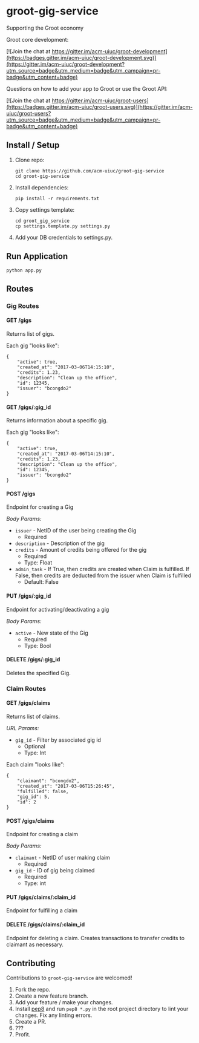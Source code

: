 # groot-gig-service

Supporting the Groot economy

Groot core development:

[![Join the chat at https://gitter.im/acm-uiuc/groot-development](https://badges.gitter.im/acm-uiuc/groot-development.svg)](https://gitter.im/acm-uiuc/groot-development?utm_source=badge&utm_medium=badge&utm_campaign=pr-badge&utm_content=badge)

Questions on how to add your app to Groot or use the Groot API:

[![Join the chat at https://gitter.im/acm-uiuc/groot-users](https://badges.gitter.im/acm-uiuc/groot-users.svg)](https://gitter.im/acm-uiuc/groot-users?utm_source=badge&utm_medium=badge&utm_campaign=pr-badge&utm_content=badge) 

## Install / Setup
1. Clone repo:

    ```
    git clone https://github.com/acm-uiuc/groot-gig-service
    cd groot-gig-service
    ```

2. Install dependencies:

    ```
    pip install -r requirements.txt
    ```

3. Copy settings template:

    ```
    cd groot_gig_service
    cp settings.template.py settings.py
    ```

4. Add your DB credentials to settings.py.

## Run Application
```
python app.py
```

## Routes

### Gig Routes

#### GET /gigs

Returns list of gigs.

Each gig "looks like":

```
{
    "active": true,
    "created_at": "2017-03-06T14:15:10",
    "credits": 1.23,
    "description": "Clean up the office",
    "id": 12345,
    "issuer": "bcongdo2"
}
```

#### GET /gigs/:gig_id

Returns information about a specific gig.

Each gig "looks like":

```
{
    "active": true,
    "created_at": "2017-03-06T14:15:10",
    "credits": 1.23,
    "description": "Clean up the office",
    "id": 12345,
    "issuer": "bcongdo2"
}
```

#### POST /gigs

Endpoint for creating a Gig 

*Body Params:*

* `issuer` - NetID of the user being creating the Gig
    * Required
* `description` - Description of the gig
* `credits` - Amount of credits being offered for the gig
    * Required
    * Type: Float
* `admin_task` - If True, then credits are created when Claim is fulfilled. If False, then credits are deducted from the issuer when Claim is fulfilled
    * Default: False

#### PUT /gigs/:gig_id

Endpoint for activating/deactivating a gig

*Body Params:*

* `active` - New state of the Gig
    * Required
    * Type: Bool

#### DELETE /gigs/:gig_id

Deletes the specified Gig.

### Claim Routes

#### GET /gigs/claims

Returns list of claims.

*URL Params:*
* `gig_id` - Filter by associated gig id
    * Optional
    * Type: Int

Each claim "looks like":

```
{
    "claimant": "bcongdo2",
    "created_at": "2017-03-06T15:26:45",
    "fulfilled": false,
    "gig_id": 5,
    "id": 2
}
```

#### POST /gigs/claims

Endpoint for creating a claim

*Body Params:*

* `claimant` - NetID of user making claim
    * Required
* `gig_id` - ID of gig being claimed
    * Required
    * Type: int

#### PUT /gigs/claims/:claim_id

Endpoint for fulfilling a claim

#### DELETE /gigs/claims/:claim_id

Endpoint for deleting a claim. Creates transactions to transfer credits to claimant as necessary.

## Contributing

Contributions to `groot-gig-service` are welcomed!

1. Fork the repo.
2. Create a new feature branch.
3. Add your feature / make your changes.
4. Install [pep8](https://pypi.python.org/pypi/pep8) and run `pep8 *.py` in the root project directory to lint your changes. Fix any linting errors.
5. Create a PR.
6. ???
7. Profit.
